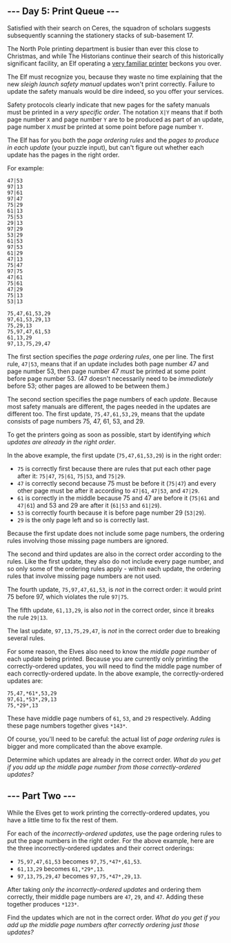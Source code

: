 --- Day 5: Print Queue ---
--------------------------

Satisfied with their search on Ceres, the squadron of scholars suggests subsequently scanning the stationery stacks of sub-basement 17.


The North Pole printing department is busier than ever this close to Christmas, and while The Historians continue their search of this historically significant facility, an Elf operating a [very familiar printer](/2017/day/1) beckons you over.


The Elf must recognize you, because they waste no time explaining that the new *sleigh launch safety manual* updates won't print correctly. Failure to update the safety manuals would be dire indeed, so you offer your services.


Safety protocols clearly indicate that new pages for the safety manuals must be printed in a *very specific order*. The notation `X|Y` means that if both page number `X` and page number `Y` are to be produced as part of an update, page number `X` *must* be printed at some point before page number `Y`.


The Elf has for you both the *page ordering rules* and the *pages to produce in each update* (your puzzle input), but can't figure out whether each update has the pages in the right order.


For example:



```
47|53
97|13
97|61
97|47
75|29
61|13
75|53
29|13
97|29
53|29
61|53
97|53
61|29
47|13
75|47
97|75
47|61
75|61
47|29
75|13
53|13

75,47,61,53,29
97,61,53,29,13
75,29,13
75,97,47,61,53
61,13,29
97,13,75,29,47

```

The first section specifies the *page ordering rules*, one per line. The first rule, `47|53`, means that if an update includes both page number 47 and page number 53, then page number 47 *must* be printed at some point before page number 53. (47 doesn't necessarily need to be *immediately* before 53; other pages are allowed to be between them.)


The second section specifies the page numbers of each *update*. Because most safety manuals are different, the pages needed in the updates are different too. The first update, `75,47,61,53,29`, means that the update consists of page numbers 75, 47, 61, 53, and 29.


To get the printers going as soon as possible, start by identifying *which updates are already in the right order*.


In the above example, the first update (`75,47,61,53,29`) is in the right order:


* `75` is correctly first because there are rules that put each other page after it: `75|47`, `75|61`, `75|53`, and `75|29`.
* `47` is correctly second because 75 must be before it (`75|47`) and every other page must be after it according to `47|61`, `47|53`, and `47|29`.
* `61` is correctly in the middle because 75 and 47 are before it (`75|61` and `47|61`) and 53 and 29 are after it (`61|53` and `61|29`).
* `53` is correctly fourth because it is before page number 29 (`53|29`).
* `29` is the only page left and so is correctly last.


Because the first update does not include some page numbers, the ordering rules involving those missing page numbers are ignored.


The second and third updates are also in the correct order according to the rules. Like the first update, they also do not include every page number, and so only some of the ordering rules apply - within each update, the ordering rules that involve missing page numbers are not used.


The fourth update, `75,97,47,61,53`, is *not* in the correct order: it would print 75 before 97, which violates the rule `97|75`.


The fifth update, `61,13,29`, is also *not* in the correct order, since it breaks the rule `29|13`.


The last update, `97,13,75,29,47`, is *not* in the correct order due to breaking several rules.


For some reason, the Elves also need to know the *middle page number* of each update being printed. Because you are currently only printing the correctly-ordered updates, you will need to find the middle page number of each correctly-ordered update. In the above example, the correctly-ordered updates are:



```
75,47,*61*,53,29
97,61,*53*,29,13
75,*29*,13

```

These have middle page numbers of `61`, `53`, and `29` respectively. Adding these page numbers together gives `*143*`.


Of course, you'll need to be careful: the actual list of *page ordering rules* is bigger and more complicated than the above example.


Determine which updates are already in the correct order. *What do you get if you add up the middle page number from those correctly-ordered updates?*




--- Part Two ---
----------------

While the Elves get to work printing the correctly-ordered updates, you have a little time to fix the rest of them.


For each of the *incorrectly-ordered updates*, use the page ordering rules to put the page numbers in the right order. For the above example, here are the three incorrectly-ordered updates and their correct orderings:


* `75,97,47,61,53` becomes `97,75,*47*,61,53`.
* `61,13,29` becomes `61,*29*,13`.
* `97,13,75,29,47` becomes `97,75,*47*,29,13`.


After taking *only the incorrectly-ordered updates* and ordering them correctly, their middle page numbers are `47`, `29`, and `47`. Adding these together produces `*123*`.


Find the updates which are not in the correct order. *What do you get if you add up the middle page numbers after correctly ordering just those updates?*


